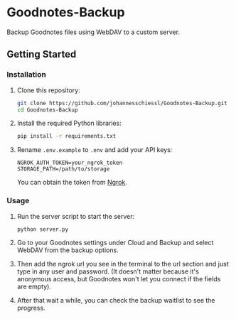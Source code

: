 # Goodnotes-Backup
Backup Goodnotes files using WebDAV to a custom server.

## Getting Started

### Installation

1. Clone this repository:

   ```bash
   git clone https://github.com/johannesschiessl/Goodnotes-Backup.git
   cd Goodnotes-Backup
   ```

2. Install the required Python libraries:

   ```bash
   pip install -r requirements.txt
   ```

3. Rename `.env.example` to `.env` and add your API keys:

   ```
   NGROK_AUTH_TOKEN=your_ngrok_token
   STORAGE_PATH=/path/to/storage
   ```

   You can obtain the token from [Ngrok](https://ngrok.com).

### Usage

1. Run the server script to start the server:

   ```bash
   python server.py
   ```
2. Go to your Goodnotes settings under Cloud and Backup and select WebDAV from the backup options.

3. Then add the ngrok url you see in the terminal to the url section and just type in any user and password. (It doesn't matter because it's anonymous access, but Goodnotes won't let you connect if the fields are empty).

4. After that wait a while, you can check the backup waitlist to see the progress. 
